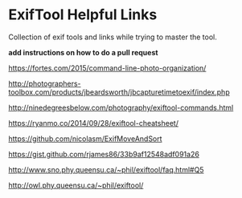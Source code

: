 # ExifTool Helpful Links
Collection of exif tools and links while trying to master the tool. 

**add instructions on how to do a pull request**

https://fortes.com/2015/command-line-photo-organization/

http://photographers-toolbox.com/products/jbeardsworth/jbcapturetimetoexif/index.php

http://ninedegreesbelow.com/photography/exiftool-commands.html

https://ryanmo.co/2014/09/28/exiftool-cheatsheet/

https://github.com/nicolasm/ExifMoveAndSort

https://gist.github.com/rjames86/33b9af12548adf091a26

http://www.sno.phy.queensu.ca/~phil/exiftool/faq.html#Q5

http://owl.phy.queensu.ca/~phil/exiftool/
